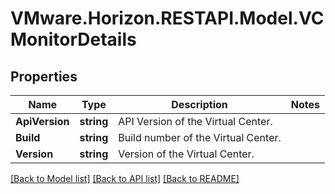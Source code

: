 # VMware.Horizon.RESTAPI.Model.VCMonitorDetails
## Properties

Name | Type | Description | Notes
------------ | ------------- | ------------- | -------------
**ApiVersion** | **string** | API Version of the Virtual Center. | 
**Build** | **string** | Build number of the Virtual Center. | 
**Version** | **string** | Version of the Virtual Center. | 

[[Back to Model list]](../README.md#documentation-for-models) [[Back to API list]](../README.md#documentation-for-api-endpoints) [[Back to README]](../README.md)

